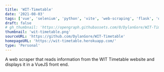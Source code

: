 ```yaml
---
title: 'WIT-Timetable'
date: '2021-08-03'
tags: ['vue', 'selenium', 'python', 'vite', 'web-scraping', 'flask', 'docker']
draft: false
# gh_thumbnail: 'https://opengraph.githubassets.com/0/DylanGore/WIT-Timetable'
thumbnail: 'wit-timetable.png'
sourceURL: 'https://github.com/DylanGore/WIT-Timetable'
homepageURL: 'https://wit-timetable.herokuapp.com/' 
type: 'Personal'
---
```


A web scraper that reads information from the WIT Timetable website and displays it in a VueJS front end.